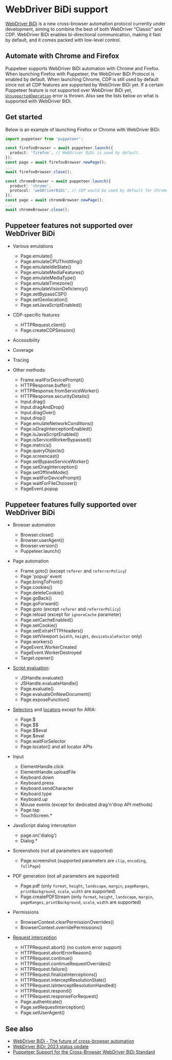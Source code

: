 # WebDriver BiDi support

[WebDriver BiDi](https://w3c.github.io/webdriver-bidi/) is a new
cross-browser automation protocol currently under development, aiming to
combine the best of both WebDriver “Classic” and CDP. WebDriver BiDi
enables bi-directional communication, making it fast by default, and it
comes packed with low-level control.

## Automate with Chrome and Firefox

Puppeteer supports WebDriver BiDi automation with Chrome and Firefox.
When launching Firefox with Puppeteer, the WebDriver BiDi Protocol is
enabled by default. When launching Chrome, CDP is still used by default
since not all CDP features are supported by WebDriver BiDi yet. If a
certain Puppeteer feature is not supported over WebDriver BiDi yet,
[`UnsupportedOperation`](https://pptr.dev/api/puppeteer.unsupportedoperation/)
error is thrown. Also see the lists below on what is supported with
WebDriver BiDi.

## Get started

Below is an example of launching Firefox or Chrome with WebDriver BiDi:

```ts
import puppeteer from 'puppeteer';

const firefoxBrowser = await puppeteer.launch({
  product: 'firefox', // WebDriver BiDi is used by default.
});
const page = await firefoxBrowser.newPage();
...
await firefoxBrowser.close();

const chromeBrowser = await puppeteer.launch({
  product: 'chrome',
  protocol: 'webDriverBiDi', // CDP would be used by default for Chrome.
});
const page = await chromeBrowser.newPage();
...
await chromeBrowser.close();
```

## Puppeteer features not supported over WebDriver BiDi

- Various emulations

  - Page.emulate()
  - Page.emulateCPUThrottling()
  - Page.emulateIdleState()
  - Page.emulateMediaFeatures()
  - Page.emulateMediaType()
  - Page.emulateTimezone()
  - Page.emulateVisionDeficiency()
  - Page.setBypassCSP()
  - Page.setGeolocation()
  - Page.setJavaScriptEnabled()

- CDP-specific features

  - HTTPRequest.client()
  - Page.createCDPSession()

- Accessibility
- Coverage
- Tracing

- Other methods:

  - Frame.waitForDevicePrompt()
  - HTTPResponse.buffer()
  - HTTPResponse.fromServiceWorker()
  - HTTPResponse.securityDetails()
  - Input.drag()
  - Input.dragAndDrop()
  - Input.dragOver()
  - Input.drop()
  - Page.emulateNetworkConditions()
  - Page.isDragInterceptionEnabled()
  - Page.isJavaScriptEnabled()
  - Page.isServiceWorkerBypassed()
  - Page.metrics()
  - Page.queryObjects()
  - Page.screencast()
  - Page.setBypassServiceWorker()
  - Page.setDragInterception()
  - Page.setOfflineMode()
  - Page.waitForDevicePrompt()
  - Page.waitForFileChooser()
  - PageEvent.popup

## Puppeteer features fully supported over WebDriver BiDi

- Browser automation

  - Browser.close()
  - Browser.userAgent()
  - Browser.version()
  - Puppeteer.launch()

- Page automation

  - Frame.goto() (except `referer` and `referrerPolicy`)
  - Page 'popup' event
  - Page.bringToFront()
  - Page.cookies()
  - Page.deleteCookie()
  - Page.goBack()
  - Page.goForward()
  - Page.goto (except `referer` and `referrerPolicy`)
  - Page.reload (except for `ignoreCache` parameter)
  - Page.setCacheEnabled()
  - Page.setCookie()
  - Page.setExtraHTTPHeaders()
  - Page.setViewport (`width`, `height`, `deviceScaleFactor` only)
  - Page.workers()
  - PageEvent.WorkerCreated
  - PageEvent.WorkerDestroyed
  - Target.opener()

- [Script evaluation](https://pptr.dev/guides/evaluate-javascript):

  - JSHandle.evaluate()
  - JSHandle.evaluateHandle()
  - Page.evaluate()
  - Page.evaluateOnNewDocument()
  - Page.exposeFunction()

- [Selectors](https://pptr.dev/guides/query-selectors) and [locators](https://pptr.dev/guides/locators) except for ARIA:

  - Page.$
  - Page.$$
  - Page.$$eval
  - Page.$eval
  - Page.waitForSelector
  - Page.locator() and all locator APIs

- Input

  - ElementHandle.click
  - ElementHandle.uploadFile
  - Keyboard.down
  - Keyboard.press
  - Keyboard.sendCharacter
  - Keyboard.type
  - Keyboard.up
  - Mouse events (except for dedicated drag'n'drop API methods)
  - Page.tap
  - TouchScreen.\*

- JavaScript dialog interception

  - page.on('dialog')
  - Dialog.\*

- Screenshots (not all parameters are supported)

  - Page.screenshot (supported parameters are `clip`, `encoding`, `fullPage`)

- PDF generation (not all parameters are supported)

  - Page.pdf (only `format`, `height`, `landscape`, `margin`, `pageRanges`, `printBackground`, `scale`, `width` are supported)
  - Page.createPDFStream (only `format`, `height`, `landscape`, `margin`, `pageRanges`, `printBackground`, `scale`, `width` are supported)

- Permissions

  - BrowserContext.clearPermissionOverrides()
  - BrowserContext.overridePermissions()

- [Request interception](https://pptr.dev/guides/request-interception)
  - HTTPRequest.abort() (no custom error support)
  - HTTPRequest.abortErrorReason()
  - HTTPRequest.continue()
  - HTTPRequest.continueRequestOverrides()
  - HTTPRequest.failure()
  - HTTPRequest.finalizeInterceptions()
  - HTTPRequest.interceptResolutionState()
  - HTTPRequest.isInterceptResolutionHandled()
  - HTTPRequest.respond()
  - HTTPRequest.responseForRequest()
  - Page.authenticate()
  - Page.setRequestInterception()
  - Page.setUserAgent()

## See also

- [WebDriver BiDi - The future of cross-browser automation](https://developer.chrome.com/articles/webdriver-bidi/)
- [WebDriver BiDi: 2023 status update](https://developer.chrome.com/blog/webdriver-bidi-2023/)
- [Puppeteer Support for the Cross-Browser WebDriver BiDi Standard](https://hacks.mozilla.org/2023/12/puppeteer-webdriver-bidi/)
